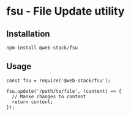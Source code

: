 # fsu - File Update utility

## Installation

```
npm install @web-stack/fsu
```

## Usage

```
const fsu = require('@web-stack/fsu');

fsu.update('/path/to/file', (content) => {
  // Manke changes to content
  return content;
});
```


